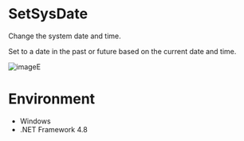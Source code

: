 # SetSysDate
Change the system date and time.

Set to a date in the past or future based on the current date and time.

![imageE](https://user-images.githubusercontent.com/99333667/158909974-8a589da0-077d-4332-9a7e-58dd35d00641.png)

# Environment

- Windows
- .NET Framework 4.8
